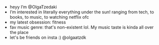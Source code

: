 - heyy I’m @OlgaTzedaki
- I’m interested in literally everything under the sun! ranging from tech, to books, to music, to watching netflix ofc 
- my latest obsession: fitness 
- fav music genre: that's non-existent lol. My music taste is kinda all over the place 
- let's be friends on insta :) @olgaatzdk

<!--- 🌱 I’m currently learning ... 
 💞️ I’m looking to collaborate on ...---->
 
<!---
OlgaTzedaki/OlgaTzedaki is a ✨ special ✨ repository because its `README.md` (this file) appears on your GitHub profile.
You can click the Preview link to take a look at your changes.
--->
